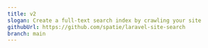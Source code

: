 ```yaml
---
title: v2
slogan: Create a full-text search index by crawling your site
githubUrl: https://github.com/spatie/laravel-site-search
branch: main
---
```

